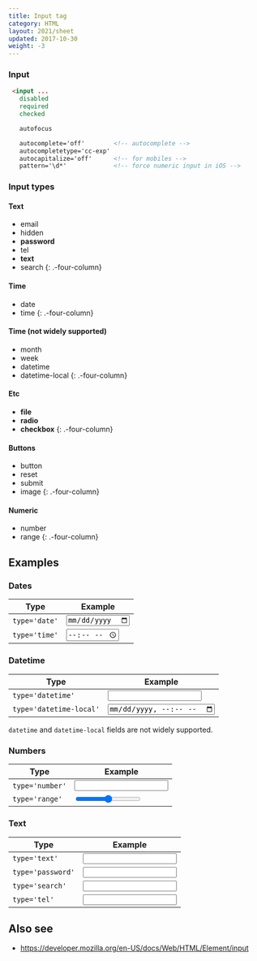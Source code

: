 ```yaml
---
title: Input tag
category: HTML
layout: 2021/sheet
updated: 2017-10-30
weight: -3
---
```


### Input

```html
 <input ...
   disabled
   required
   checked
```

```html
   autofocus
```

```html
   autocomplete='off'        <!-- autocomplete -->
   autocompletetype='cc-exp'
   autocapitalize='off'      <!-- for mobiles -->
   pattern='\d*'             <!-- force numeric input in iOS -->
```

### Input types

#### Text

* email
* hidden
* **password**
* tel
* **text**
* search
{: .-four-column}

#### Time

* date
* time
{: .-four-column}

#### Time (not widely supported)

* month
* week
* datetime
* datetime-local
{: .-four-column}

#### Etc

* **file**
* **radio**
* **checkbox**
{: .-four-column}

#### Buttons

* button
* reset
* submit
* image
{: .-four-column}

#### Numeric

* number
* range
{: .-four-column}

## Examples

### Dates

| Type | Example |
| --- | --- |
| `type='date'` | <input type='date'> |
| `type='time'` | <input type='time'> |

### Datetime

| Type | Example |
| --- | --- |
| `type='datetime'` | <input type='datetime'> |
| `type='datetime-local'` | <input type='datetime-local'> |

`datetime` and `datetime-local` fields are not widely supported.

### Numbers

| Type | Example |
| --- | --- |
| `type='number'` | <input type='number'> |
| `type='range'` | <input type='range'> |

### Text

| Type | Example |
| --- | --- |
| `type='text'` | <input type='text'> |
| `type='password'` | <input type='password'> |
| `type='search'` | <input type='search'> |
| `type='tel'` | <input type='tel'> |

## Also see

 * <https://developer.mozilla.org/en-US/docs/Web/HTML/Element/input>
